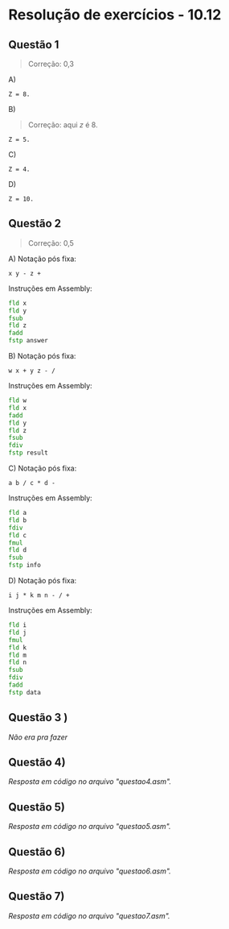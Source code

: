 #  Resolução de exercícios - 10.12

##  Questão 1

> Correção: 0,3

A)
```
Z = 8.
```
B)

> Correção: aqui _z_ é 8.

```
Z = 5.
```
C)
```
Z = 4.
```
D) 
```
Z = 10.        
```

## Questão 2

> Correção: 0,5

A) Notação pós fixa:   
```
x y - z +
```
Instruções em Assembly:
```asm
fld x
fld y
fsub
fld z
fadd
fstp answer
```

B) Notação pós fixa:   
```
w x + y z - /
```
Instruções em Assembly:
```asm
fld w
fld x 
fadd 
fld y
fld z 
fsub
fdiv 
fstp result
```

C) Notação pós fixa:   
```
a b / c * d -
```
Instruções em Assembly:
```asm
fld a
fld b
fdiv 
fld c
fmul
fld d
fsub
fstp info 
```

D) Notação pós fixa:   
```
i j * k m n - / +
```
Instruções em Assembly:
```asm
fld i
fld j
fmul
fld k
fld m
fld n
fsub 
fdiv
fadd
fstp data
```

## Questão 3 ) 
*Não era pra fazer*

## Questão 4) 
*Resposta em código no arquivo "questao4.asm".*

## Questão 5) 
*Resposta em código no arquivo "questao5.asm".*

## Questão 6) 
*Resposta em código no arquivo "questao6.asm".*

## Questão 7) 
*Resposta em código no arquivo "questao7.asm".*




